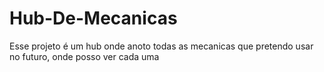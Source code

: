 # Hub-De-Mecanicas
Esse projeto é um hub onde anoto todas as mecanicas que pretendo usar no futuro, onde posso ver cada uma
